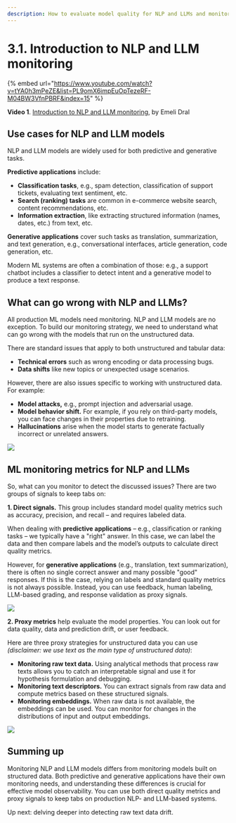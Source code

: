 ```yaml
---
description: How to evaluate model quality for NLP and LLMs and monitor text data without labels using raw data, embeddings, and descriptors.
---
```


# 3.1. Introduction to NLP and LLM monitoring

{% embed url="https://www.youtube.com/watch?v=tYA0h3mPeZE&list=PL9omX6impEuOpTezeRF-M04BW3VfnPBRF&index=15" %}

**Video 1**. [Introduction to NLP and LLM monitoring](https://www.youtube.com/watch?v=tYA0h3mPeZE&list=PL9omX6impEuOpTezeRF-M04BW3VfnPBRF&index=15), by Emeli Dral

## Use cases for NLP and LLM models

NLP and LLM models are widely used for both predictive and generative tasks. 

**Predictive applications** include:
* **Classification tasks**, e.g., spam detection, classification of support tickets, evaluating text sentiment, etc.
* **Search (ranking) tasks** are common in e-commerce website search, content recommendations, etc.
* **Information extraction**, like extracting structured information (names, dates, etc.) from text, etc.

**Generative applications** cover such tasks as translation, summarization, and text generation, e.g., conversational interfaces, article generation, code generation, etc.

Modern ML systems are often a combination of those: e.g., a support chatbot includes a classifier to detect intent and a generative model to produce a text response.

## What can go wrong with NLP and LLMs?

All production ML models need monitoring. NLP and LLM models are no exception. To build our monitoring strategy, we need to understand what can go wrong with the models that run on the unstructured data. 

There are standard issues that apply to both unstructured and tabular data:
* **Technical errors** such as wrong encoding or data processing bugs.
* **Data shifts** like new topics or unexpected usage scenarios.

However, there are also issues specific to working with unstructured data. For example:
* **Model attacks,** e.g., prompt injection and adversarial usage. 
* **Model behavior shift.** For example, if you rely on third-party models, you can face changes in their properties due to retraining.
* **Hallucinations** arise when the model starts to generate factually incorrect or unrelated answers.

![](<../../../images/2023109\_course\_module3.004-min.png>)

## ML monitoring metrics for NLP and LLMs

So, what can you monitor to detect the discussed issues? There are two groups of signals to keep tabs on:

**1. Direct signals.** This group includes standard model quality metrics such as accuracy, precision, and recall – and requires labeled data. 

When dealing with **predictive applications** – e.g., classification or ranking tasks – we typically have a "right" answer. In this case, we can label the data and then compare labels and the model’s outputs to calculate direct quality metrics.

However, for **generative applications** (e.g., translation, text summarization), there is often no single correct answer and many possible "good" responses. If this is the case, relying on labels and standard quality metrics is not always possible. Instead, you can use feedback, human labeling, LLM-based grading, and response validation as proxy signals.

![](<../../../images/2023109\_course\_module3.006-min.png>)

**2. Proxy metrics** help evaluate the model properties. You can look out for data quality, data and prediction drift, or user feedback.

Here are three proxy strategies for unstructured data you can use _(disclaimer: we use text as the main type of unstructured data)_:
* **Monitoring raw text data.** Using analytical methods that process raw texts allows you to catch an interpretable signal and use it for hypothesis formulation and debugging.
* **Monitoring text descriptors.** You can extract signals from raw data and compute metrics based on these structured signals.
* **Monitoring embeddings.** When raw data is not available, the embeddings can be used. You can monitor for changes in the distributions of input and output embeddings.

![](<../../../images/2023109\_course\_module3.007-min.png>)

## Summing up

Monitoring NLP and LLM models differs from monitoring models built on structured data. Both predictive and generative applications have their own monitoring needs, and understanding these differences is crucial for effective model observability. You can use both direct quality metrics and proxy signals to keep tabs on production NLP- and LLM-based systems. 

Up next: delving deeper into detecting raw text data drift.
